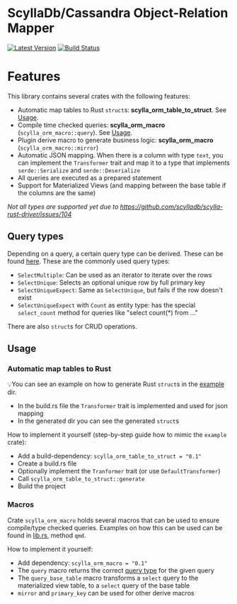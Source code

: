 # ScyllaDb/Cassandra Object-Relation Mapper

[![Latest Version](https://img.shields.io/crates/v/scylla_orm.svg)](https://crates.io/crates/scylla_orm)
[![Build Status](https://img.shields.io/github/workflow/status/jasperav/scylla_orm/Scylla/master)](https://github.com/jasperav/scylla_orm/actions)

# Features
This library contains several crates with the following features:

- Automatic map tables to Rust `struct`s: **scylla_orm_table_to_struct**. See [Usage](#automatic-map-tables-to-rust).
- Compile time checked queries: **scylla_orm_macro** (`scylla_orm_macro::query`). See [Usage](#scylla_orm_macro).
- Plugin derive macro to generate business logic: **scylla_orm_macro** (`scylla_orm_macro::mirror`)
- Automatic JSON mapping. When there is a column with type `text`, you can implement the
`Transformer` trait and map it to a type that implements `serde::Serialize` and `serde::Deserialize`
- All queries are executed as a prepared statement
- Support for Materialized Views (and mapping between the base table if the columns are the same)

_Not all types are supported yet due to https://github.com/scylladb/scylla-rust-driver/issues/104_

## Query types
Depending on a query, a certain query type can be derived. These can be found [here](/scylla_orm/src/query_transform.rs).
These are the commonly used query types:

- `SelectMultiple`: Can be used as an iterator to iterate over the rows
- `SelectUnique`: Selects an optional unique row by full primary key
- `SelectUniqueExpect`: Same as `SelectUnique`, but fails if the row doesn't exist
- `SelectUniqueExpect` with `Count` as entity type: has the special `select_count` method for queries like "select count(*) from ..."

There are also `struct`s for CRUD operations.

## Usage
### Automatic map tables to Rust
💡You can see an example on how to generate Rust `struct`s in the [example](/scylla_orm_table_to_struct/example) dir.

- In the build.rs file the `Transformer` trait is implemented and used for json mapping
- In the generated dir you can see the generated `struct`s

How to implement it yourself (step-by-step guide how to mimic the `example` crate):

- Add a build-dependency: `scylla_orm_table_to_struct = "0.1"`
- Create a build.rs file
- Optionally implement the `Tranformer` trait (or use `DefaultTransformer`)
- Call `scylla_orm_table_to_struct::generate`
- Build the project

### Macros
Crate `scylla_orm_macro` holds several macros that can be used to ensure compile/type checked queries.
Examples on how this can be used can be found in [lib.rs](/scylla_orm_table_to_struct/example/src/lib.rs), method `qmd`.

How to implement it yourself:
- Add dependency: `scylla_orm_macro = "0.1"`
- The `query` macro returns the correct [query type](#query-types) for the given query
- The `query_base_table` macro transforms a `select` query to the materialized view table, to a `select` query of the base table
- `mirror` and `primary_key` can be used for other derive macros
